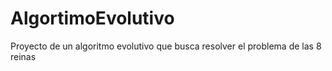 # AlgortimoEvolutivo
Proyecto de un algoritmo evolutivo que busca resolver el problema de las 8 reinas
